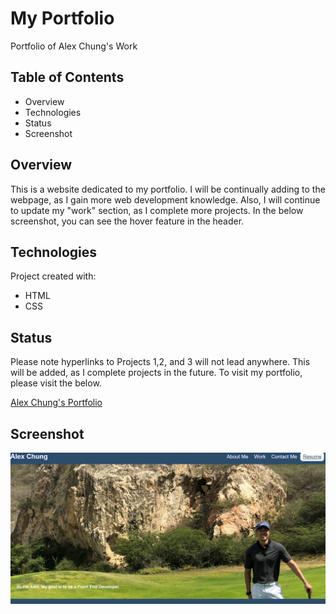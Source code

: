 # My Portfolio
Portfolio of Alex Chung's Work

## Table of Contents
* Overview
* Technologies
* Status
* Screenshot

## Overview
This is a website dedicated to my portfolio. I will be continually adding to the webpage, as I gain more web development knowledge. Also, I will continue to update my "work" section, as I complete more projects. In the below screenshot, you can see the hover feature in the header.

## Technologies
Project created with:
* HTML
* CSS

## Status
Please note hyperlinks to Projects 1,2, and 3 will not lead anywhere. This will be added, as I complete projects in the future.
To visit my portfolio, please visit the below.

[Alex Chung's Portfolio](https://achung92.github.io/my-portfolio/)

## Screenshot

![screenshot](assets/images/screenshot.jpg)
